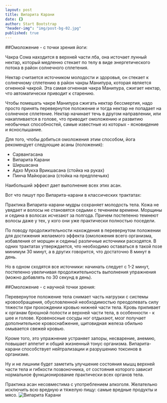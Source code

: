 ```yaml
---
layout: post
title: Випарита Карани
date: {}
author: Start Bootstrap
"header-img": "img/post-bg-02.jpg"
published: true
---
```


##Омоложение - с точки зрения йоги:

Чакра Сома находится в верхней части лба, она источает лунный нектар, который медленно стекает по телу в виде энергетического потока в район солнечного сплетения.

Нектар считается источником молодости и здоровья, он стекает к солнечному сплетению в район чакры Манипура, которая является огненной чакрой. Эта самая огненная чакра Манипура, сжигает нектар, что автоматически приводит к старению.

Чтобы помешать чакре Манипура сжигать нектар бессмертия, надо просто принять перевернутое положение и тогда нектар не попадает на солнечное сплетение. Нектар начинает течь в другом направлении, или накапливается в голове, что приводит омоложению и развитию необычных способностей, самые известные из которых - ясновидение и яснослышание.

Для того, чтобы добиться омоложения этим способом, йога рекомендует следующие асаны (положения):
- Сарвангасана
- Випарита Карани
- Ширшасана
- Адхо Мукха Врикшасана (стойка на руках)
- Пинча Майюрасана (стойка на предплечьях)

Наибольший эффект дает выполнение всех этих асан.

Вот что пишут про Випарита-карани в классических трактатах:

Практика Випарита-карани-мудры сохраняет молодость тела. Кожа не увядает и волосы не становятся седыми с течением времени. Морщины и седина в волосах исчезают за полгода. Причем постепенно темнеют волосы даже у тех, у кого они уже практически полностью поседели.

По поводу продолжительности нахождения в перевернутом положении для достижения желаемого эффекта (омоложения всего организма, избавления от морщин и седины) различные источники расходятся. В одних трактатах утверждается, что необходимо оставаться в такой позе минимум 30 минут, а в других говорится, что достаточно 8 минут в день.

Но в одном сходятся все источники: начинать следует с 1-2 минут, постепенно увеличивая продолжительность выполнения упражнения (можно добавлять по 30 секунд в день).

##Омоложение - с научной точки зрения:

Перевернутое положение тела снимает часть нагрузки с системы кровообращения, обусловленной необходимостью преодолевать силу тяжести при прохождении кровью нижней части тела. Кровь приливает к органам брюшной полости и верхней части тела, в особенности - к шее и голове. Кровеносные сосуды ног отдыхают, мозг получает дополнительное кровоснабжение, щитовидная железа обильно омывается свежей кровью.

Кроме того, это упражнение устраняет запоры, несварение, анемию, повышает аппетит и общий жизненный тонус организма. Випарита-карани способствует нейтрализации и разрушению токсинов в организме.

Ну и не лишним будет заметить улучшение состояния мышц верхней части тела и гибкости позвоночника, от состояния которого зависит нормальное функционирование практически всех органов тела.

Практика асан несовместима с употреблением алкоголя. Желательно исключить всю вредную и тяжелую пищу: самые вредные продукты и мясо.
![Випарита Карани]({{site.baseurl}}/_posts/vipatitaKatani.jpg)


